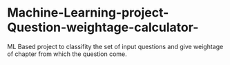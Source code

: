 # Machine-Learning-project-Question-weightage-calculator-
ML Based project to classifity the set of input questions and give weightage of chapter from which the question come.
